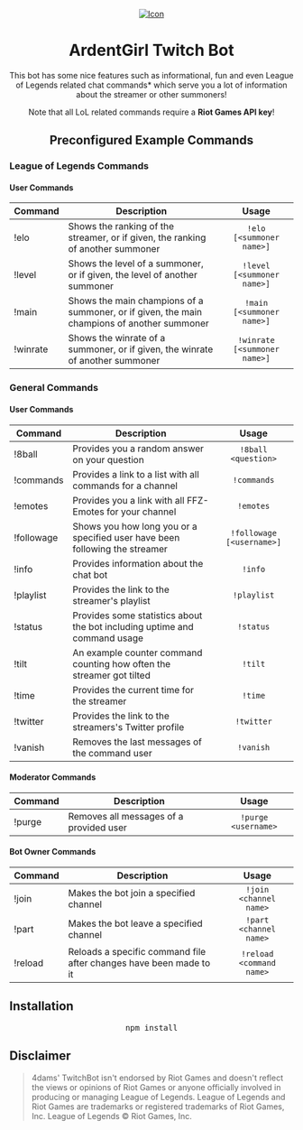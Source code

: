 <p align="center">
    <a target="_blank" href="https://4da.ms/">
        <img src="https://i.4da.ms/ThJrS2.gif" alt="Icon"/>
    </a>
</p>

<h1 align="center">ArdentGirl Twitch Bot</h1>

<p align="center">
    This bot has some nice features such as informational, fun and even League of Legends related chat commands* which serve you a lot of information about the streamer or other summoners!
</p>

<p align="center">
    Note that all LoL related commands require a <b>Riot Games API key</b>!
</p>


<h2 align="center">Preconfigured Example Commands</h2>

### League of Legends Commands

#### User Commands

| Command | Description | Usage |
| ------------- | ------------- | :-----------: |
| !elo | Shows the ranking of the streamer, or if given, the ranking of another summoner | `!elo [<summoner name>]` |
| !level | Shows the level of a summoner, or if given, the level of another summoner | `!level [<summoner name>]` |
| !main | Shows the main champions of a summoner, or if given, the main champions of another summoner | `!main [<summoner name>]` |
| !winrate | Shows the winrate of a summoner, or if given, the winrate of another summoner | `!winrate [<summoner name>]` |

### General Commands

#### User Commands

| Command | Description | Usage |
| ------------- | ------------- | :-----------: |
| !8ball | Provides you a random answer on your question | `!8ball <question>` |
| !commands | Provides a link to a list with all commands for a channel | `!commands` |
| !emotes | Provides you a link with all FFZ-Emotes for your channel | `!emotes` |
| !followage | Shows you how long you or a specified user have been following the streamer | `!followage [<username>]` |
| !info | Provides information about the chat bot | `!info` |
| !playlist | Provides the link to the streamer's playlist | `!playlist` |
| !status | Provides some statistics about the bot including uptime and command usage | `!status` |
| !tilt | An example counter command counting how often the streamer got tilted | `!tilt` |
| !time | Provides the current time for the streamer | `!time` |
| !twitter | Provides the link to the streamers's Twitter profile | `!twitter` |
| !vanish | Removes the last messages of the command user | `!vanish` |

#### Moderator Commands

| Command | Description | Usage |
| ------------- | ------------- | :-----------: |
| !purge | Removes all messages of a provided user | `!purge <username>` |

#### Bot Owner Commands

| Command | Description | Usage |
| ------------- | ------------- | :-----------: |
| !join | Makes the bot join a specified channel | `!join <channel name>` |
| !part | Makes the bot leave a specified channel | `!part <channel name>` |
| !reload | Reloads a specific command file after changes have been made to it | `!reload <command name>` |

## Installation

<pre align="center">npm install</pre>

## Disclaimer

>4dams' TwitchBot isn't endorsed by Riot Games and doesn't reflect the views or opinions of Riot Games or anyone officially involved in producing or managing League of Legends. League of Legends and Riot Games are trademarks or registered trademarks of Riot Games, Inc. League of Legends © Riot Games, Inc.
